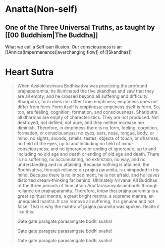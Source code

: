 # Anatta(Non-self)
## One of the Three Universal Truths, as taught by [[00 Buddhism|The Buddha]]

What we call a Self isan illusion. Our consciousness is an [[Annica(Impermanance)|everchanging flow]] of [[Skandhas]]


# Heart Sutra
> When Avalokiteshvara Bodhisattva was practicing the profound prajnaparamita, he illuminated the five skandhas and saw that they are all empty, and he crossed beyond all suffering and difficulty.
> Shariputra, 
> form does not differ from emptiness; emptiness does not differ from form. 
> Form itself is emptiness; emptiness itself is form. 
> So, too, are feeling, cognition, formation, and consciousness.
> Shariputra, all dharmas are empty of characteristics. 
> They are not produced. 
> Not destroyed, not defiled, not pure, and they neither increase nor diminish.
> Therefore, in emptiness there is no form, feeling, cognition, formation, or consciousness; 
> no eyes, ears, nose, tongue, body, or mind; 
> no sights, sounds, smells, tastes, objects of touch, or dharmas; 
> no field of the eyes, up to and including no field of mind-consciousness; 
> and no ignorance or ending of ignorance, up to and including no old age and death or ending of old age and death. 
> There is no suffering, no accumulating, no extinction, no way, and no understanding and no attaining.
> Because nothing is attained, the Bodhisattva, through reliance on prajna paramita, is unimpeded in his mind. 
> Because there is no impediment, he is not afraid, and he leaves distorted dream-thinking far behind. 
> Ultimately Nirvana!
> All Buddhas of the three periods of time attain Anuttarasamyaksambodhi through reliance on prajnaparamita. Therefore, know that prajna paramita is a great spiritual mantra, a great bright mantra, a supreme mantra, an unequaled mantra. It can remove all suffering; it is genuine and not false. That is why the mantra of prajna paramita was spoken. 
> Recite it like this:
> 
> Gate gate paragate parasamgate bodhi svaha!
> 
> Gate gate paragate parasamgate bodhi svaha!
> 
> Gate gate paragate parasamgate bodhi svaha!